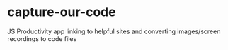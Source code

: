 # capture-our-code
JS Productivity app linking to helpful sites and converting images/screen recordings to code files
